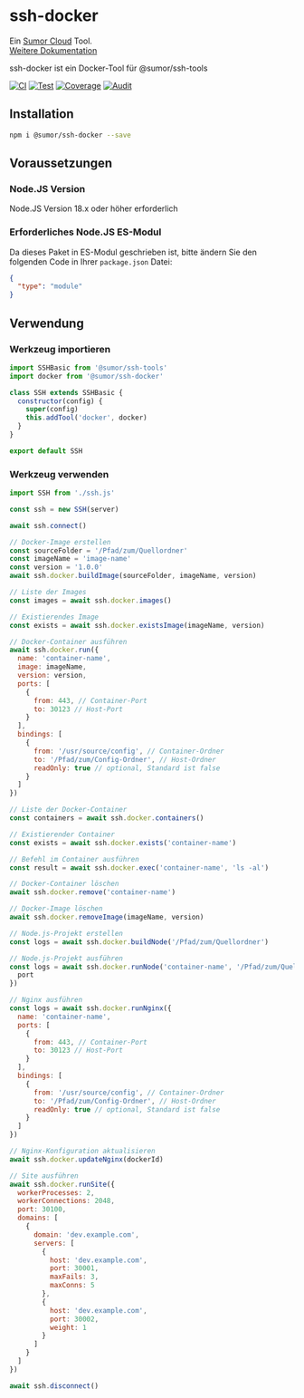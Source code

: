 # ssh-docker

Ein [Sumor Cloud](https://sumor.cloud) Tool.  
[Weitere Dokumentation](https://sumor.cloud/ssh-docker)

ssh-docker ist ein Docker-Tool für @sumor/ssh-tools

[![CI](https://github.com/sumor-cloud/ssh-docker/actions/workflows/ci.yml/badge.svg)](https://github.com/sumor-cloud/ssh-docker/actions/workflows/ci.yml)
[![Test](https://github.com/sumor-cloud/ssh-docker/actions/workflows/ut.yml/badge.svg)](https://github.com/sumor-cloud/ssh-docker/actions/workflows/ut.yml)
[![Coverage](https://github.com/sumor-cloud/ssh-docker/actions/workflows/coverage.yml/badge.svg)](https://github.com/sumor-cloud/ssh-docker/actions/workflows/coverage.yml)
[![Audit](https://github.com/sumor-cloud/ssh-docker/actions/workflows/audit.yml/badge.svg)](https://github.com/sumor-cloud/ssh-docker/actions/workflows/audit.yml)

## Installation

```bash
npm i @sumor/ssh-docker --save
```

## Voraussetzungen

### Node.JS Version

Node.JS Version 18.x oder höher erforderlich

### Erforderliches Node.JS ES-Modul

Da dieses Paket in ES-Modul geschrieben ist,
bitte ändern Sie den folgenden Code in Ihrer `package.json` Datei:

```json
{
  "type": "module"
}
```

## Verwendung

### Werkzeug importieren

```js
import SSHBasic from '@sumor/ssh-tools'
import docker from '@sumor/ssh-docker'

class SSH extends SSHBasic {
  constructor(config) {
    super(config)
    this.addTool('docker', docker)
  }
}

export default SSH
```

### Werkzeug verwenden

```js
import SSH from './ssh.js'

const ssh = new SSH(server)

await ssh.connect()

// Docker-Image erstellen
const sourceFolder = '/Pfad/zum/Quellordner'
const imageName = 'image-name'
const version = '1.0.0'
await ssh.docker.buildImage(sourceFolder, imageName, version)

// Liste der Images
const images = await ssh.docker.images()

// Existierendes Image
const exists = await ssh.docker.existsImage(imageName, version)

// Docker-Container ausführen
await ssh.docker.run({
  name: 'container-name',
  image: imageName,
  version: version,
  ports: [
    {
      from: 443, // Container-Port
      to: 30123 // Host-Port
    }
  ],
  bindings: [
    {
      from: '/usr/source/config', // Container-Ordner
      to: '/Pfad/zum/Config-Ordner', // Host-Ordner
      readOnly: true // optional, Standard ist false
    }
  ]
})

// Liste der Docker-Container
const containers = await ssh.docker.containers()

// Existierender Container
const exists = await ssh.docker.exists('container-name')

// Befehl im Container ausführen
const result = await ssh.docker.exec('container-name', 'ls -al')

// Docker-Container löschen
await ssh.docker.remove('container-name')

// Docker-Image löschen
await ssh.docker.removeImage(imageName, version)

// Node.js-Projekt erstellen
const logs = await ssh.docker.buildNode('/Pfad/zum/Quellordner')

// Node.js-Projekt ausführen
const logs = await ssh.docker.runNode('container-name', '/Pfad/zum/Quellordner', {
  port
})

// Nginx ausführen
const logs = await ssh.docker.runNginx({
  name: 'container-name',
  ports: [
    {
      from: 443, // Container-Port
      to: 30123 // Host-Port
    }
  ],
  bindings: [
    {
      from: '/usr/source/config', // Container-Ordner
      to: '/Pfad/zum/Config-Ordner', // Host-Ordner
      readOnly: true // optional, Standard ist false
    }
  ]
})

// Nginx-Konfiguration aktualisieren
await ssh.docker.updateNginx(dockerId)

// Site ausführen
await ssh.docker.runSite({
  workerProcesses: 2,
  workerConnections: 2048,
  port: 30100,
  domains: [
    {
      domain: 'dev.example.com',
      servers: [
        {
          host: 'dev.example.com',
          port: 30001,
          maxFails: 3,
          maxConns: 5
        },
        {
          host: 'dev.example.com',
          port: 30002,
          weight: 1
        }
      ]
    }
  ]
})

await ssh.disconnect()
```
